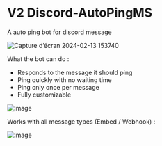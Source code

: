 # V2 Discord-AutoPingMS
A auto ping bot for discord message

![Capture d’écran 2024-02-13 153740](https://github.com/EnderMythex/Discord-AutoPingMS/assets/102812268/b8e2a576-7f13-40a0-9670-636838249ade)

What the bot can do :
- Responds to the message it should ping
- Ping quickly with no waiting time
- Ping only once per message
- Fully customizable

![image](https://github.com/EnderMythex/Discord-AutoPingMS/assets/102812268/5524fba8-33e9-42f2-9fab-6ff1ae86b8cd)

Works with all message types (Embed / Webhook) :

![image](https://github.com/EnderMythex/Discord-AutoPingMS/assets/102812268/a6b8bf85-fe01-4150-b47c-279630f10c04)
